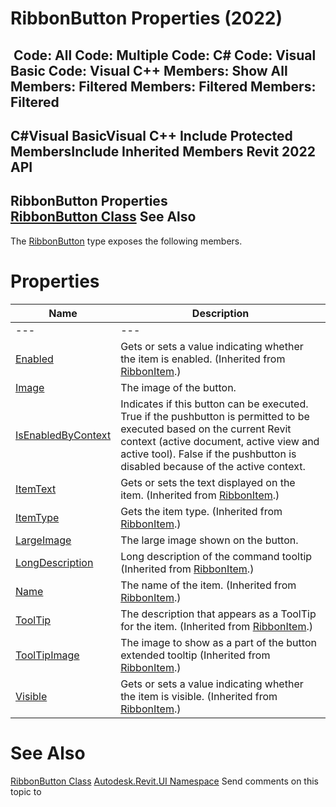 # RibbonButton Properties (2022)

﻿
 Code: All Code: Multiple Code: C# Code: Visual Basic Code: Visual C++  Members: Show All Members: Filtered Members: Filtered Members: Filtered   
---  
C#Visual BasicVisual C++
Include Protected MembersInclude Inherited Members
Revit 2022 API  
---  
RibbonButton Properties  
[RibbonButton Class](0f523e1e-6949-451f-97fc-48c3cd9d7c82.md "RibbonButton Class") See Also  
---  
The [RibbonButton](0f523e1e-6949-451f-97fc-48c3cd9d7c82.md "RibbonButton Class") type exposes the following members.
# Properties
| Name | Description |
| --- | --- |
| --- | --- | --- |
| [Enabled](1e8498e5-1609-cf26-fb58-012e73db9f5b.md "Enabled Property") | Gets or sets a value indicating whether the item is enabled.  (Inherited from [RibbonItem](79225f03-1633-3722-15b0-752c91a3740d.md "RibbonItem Class").) |
| [Image](34d5d65e-d835-74ec-7c67-22b3b1c684f5.md "Image Property") | The image of the button. |
| [IsEnabledByContext](f4b64459-2b49-441d-3690-d86dd179a641.md "IsEnabledByContext Property") | Indicates if this button can be executed. True if the pushbutton is permitted to be executed based on the current Revit context (active document, active view and active tool). False if the pushbutton is disabled because of the active context. |
| [ItemText](37aa82da-384b-c258-b694-6e4ee03bdcb0.md "ItemText Property") | Gets or sets the text displayed on the item.  (Inherited from [RibbonItem](79225f03-1633-3722-15b0-752c91a3740d.md "RibbonItem Class").) |
| [ItemType](a2684698-096c-d278-a29f-698bc487716c.md "ItemType Property") | Gets the item type. (Inherited from [RibbonItem](79225f03-1633-3722-15b0-752c91a3740d.md "RibbonItem Class").) |
| [LargeImage](558a403d-2002-10e9-30d8-c0160f5115dc.md "LargeImage Property") | The large image shown on the button. |
| [LongDescription](b5d651b3-136b-a0b1-fe3c-d37c55196e87.md "LongDescription Property") | Long description of the command tooltip  (Inherited from [RibbonItem](79225f03-1633-3722-15b0-752c91a3740d.md "RibbonItem Class").) |
| [Name](07794356-fa07-1071-47f0-a1b13ee47f40.md "Name Property") | The name of the item. (Inherited from [RibbonItem](79225f03-1633-3722-15b0-752c91a3740d.md "RibbonItem Class").) |
| [ToolTip](afc95063-2798-2dfb-8313-8875738dc5e5.md "ToolTip Property") | The description that appears as a ToolTip for the item. (Inherited from [RibbonItem](79225f03-1633-3722-15b0-752c91a3740d.md "RibbonItem Class").) |
| [ToolTipImage](dd4010ef-a6dd-6ad4-90fd-570b4a9add4d.md "ToolTipImage Property") | The image to show as a part of the button extended tooltip  (Inherited from [RibbonItem](79225f03-1633-3722-15b0-752c91a3740d.md "RibbonItem Class").) |
| [Visible](03c0742a-15ba-d46d-8cd7-5c5a1fb63a6c.md "Visible Property") | Gets or sets a value indicating whether the item is visible.  (Inherited from [RibbonItem](79225f03-1633-3722-15b0-752c91a3740d.md "RibbonItem Class").) |

# See Also
[RibbonButton Class](0f523e1e-6949-451f-97fc-48c3cd9d7c82.md "RibbonButton Class")
[Autodesk.Revit.UI Namespace](e86fd90a-8957-02a6-da7f-ced248966e3e.md "Autodesk.Revit.UI Namespace")
Send comments on this topic to 